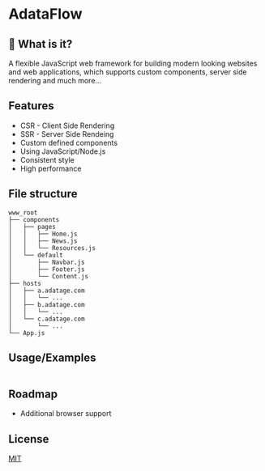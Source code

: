 # AdataFlow

## 🚀 What is it?
A flexible JavaScript web framework for building modern looking websites and web applications, which supports custom components, server side rendering and much more...

## Features
- CSR - Client Side Rendering
- SSR - Server Side Rendeing
- Custom defined components
- Using JavaScript/Node.js
- Consistent style
- High performance

## File structure
```text
www_root
├── components
│   ├── pages
│   │   ├── Home.js
│   │   ├── News.js
│   │   └── Resources.js
│   └── default
│       ├── Navbar.js
│       ├── Footer.js
│       └── Content.js
├── hosts
│   ├── a.adatage.com
│   │   └── ...
│   ├── b.adatage.com
│   │   └── ...
│   └── c.adatage.com
│       └── ...
└── App.js
```

## Usage/Examples

```javascript

```

## Roadmap
- Additional browser support

## License
[MIT](https://choosealicense.com/licenses/mit/)